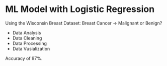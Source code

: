 # ML Model with Logistic Regression

Using the Wisconsin Breast Dataset:
Breast Cancer -> Malignant or Benign?

- Data Analysis
- Data Cleaning
- Data Processing
- Data Vusialization

Accuracy of 97%.
